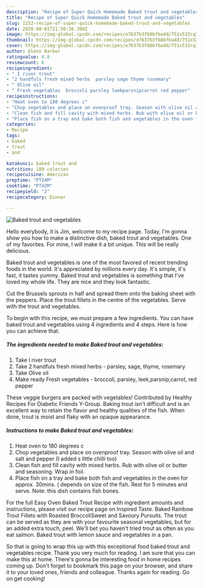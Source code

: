 ```yaml
---
description: "Recipe of Super Quick Homemade Baked trout and vegetables"
title: "Recipe of Super Quick Homemade Baked trout and vegetables"
slug: 1152-recipe-of-super-quick-homemade-baked-trout-and-vegetables
date: 2020-08-01T21:50:26.300Z
image: https://img-global.cpcdn.com/recipes/e7637b3f68bfba4d/751x532cq70/baked-trout-and-vegetables-recipe-main-photo.jpg
thumbnail: https://img-global.cpcdn.com/recipes/e7637b3f68bfba4d/751x532cq70/baked-trout-and-vegetables-recipe-main-photo.jpg
cover: https://img-global.cpcdn.com/recipes/e7637b3f68bfba4d/751x532cq70/baked-trout-and-vegetables-recipe-main-photo.jpg
author: Glenn Barker
ratingvalue: 4.8
reviewcount: 6
recipeingredient:
- " I river trout"
- "2 handfuls fresh mixed herbs  parsley sage thyme rosemary"
- " Olive oil"
- " Fresh vegetables  broccoli parsley leekparsnipcarrot red pepper"
recipeinstructions:
- "Heat oven to 180 degrees c"
- "Chop vegetables and place on ovenproof tray. Season with olive oil and salt and pepper (I added s little chilli too)"
- "Clean fish and fill cavity with mixed herbs. Rub with olive oil or butter and seasoning. Wrap in foil."
- "Place fish on a tray and bake both fish and vegetables in the oven for approx. 30mins. ( depends on size of the fish. Rest for 5 minutes and serve. Note: this dish contains fish bones."
categories:
- Recipe
tags:
- baked
- trout
- and

katakunci: baked trout and 
nutrition: 189 calories
recipecuisine: American
preptime: "PT24M"
cooktime: "PT42M"
recipeyield: "2"
recipecategory: Dinner

---
```



![Baked trout and vegetables](https://img-global.cpcdn.com/recipes/e7637b3f68bfba4d/751x532cq70/baked-trout-and-vegetables-recipe-main-photo.jpg)

Hello everybody, it is Jim, welcome to my recipe page. Today, I'm gonna show you how to make a distinctive dish, baked trout and vegetables. One of my favorites. For mine, I will make it a bit unique. This will be really delicious.

Baked trout and vegetables is one of the most favored of recent trending foods in the world. It's appreciated by millions every day. It's simple, it's fast, it tastes yummy. Baked trout and vegetables is something that I've loved my whole life. They are nice and they look fantastic.

Cut the Brussels sprouts in half and spread them onto the baking sheet with the peppers. Place the trout fillets in the centre of the vegetables. Serve with the trout and vegetables.


To begin with this recipe, we must prepare a few ingredients. You can have baked trout and vegetables using 4 ingredients and 4 steps. Here is how you can achieve that.

<!--inarticleads1-->

##### The ingredients needed to make Baked trout and vegetables:

1. Take  I river trout
1. Take 2 handfuls fresh mixed herbs - parsley, sage, thyme, rosemary
1. Take  Olive oil
1. Make ready  Fresh vegetables - broccoli, parsley, leek,parsnip,carrot, red pepper


These veggie burgers are packed with vegetables! Contributed by Healthy Recipes For Diabetic Friends Y-Group. Baking trout isn&#39;t difficult and is an excellent way to retain the flavor and healthy qualities of the fish. When done, trout is moist and flaky with an opaque appearance. 

<!--inarticleads2-->

##### Instructions to make Baked trout and vegetables:

1. Heat oven to 180 degrees c
1. Chop vegetables and place on ovenproof tray. Season with olive oil and salt and pepper (I added s little chilli too)
1. Clean fish and fill cavity with mixed herbs. Rub with olive oil or butter and seasoning. Wrap in foil.
1. Place fish on a tray and bake both fish and vegetables in the oven for approx. 30mins. ( depends on size of the fish. Rest for 5 minutes and serve. Note: this dish contains fish bones.


For the full Easy Oven Baked Trout Recipe with ingredient amounts and instructions, please visit our recipe page on Inspired Taste. Baked Rainbow Trout Fillets with Roasted BroccoliSweet and Savoury Pursuits. The trout can be served as they are with your favourite seasonal vegetables, but for an added extra touch, peel. We&#39;ll bet you haven&#39;t tried trout as often as you eat salmon. Baked trout with lemon sauce and vegetables in a pan. 

So that is going to wrap this up with this exceptional food baked trout and vegetables recipe. Thank you very much for reading. I am sure that you can make this at home. There's gonna be interesting food in home recipes coming up. Don't forget to bookmark this page on your browser, and share it to your loved ones, friends and colleague. Thanks again for reading. Go on get cooking!
